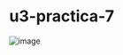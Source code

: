 # u3-practica-7
![image](https://github.com/Eliseo-rodriguez-gamez/u3-practica-7/assets/148777336/00752a8a-6a30-4964-bf05-736aa8ecef39)
